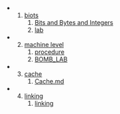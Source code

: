 
* 1. [biots](biots)
     1. [Bits and Bytes and Integers](biots/BitsBytesandIntegers.md)
     2. [lab](biots/csapplab.md)
* 2. [machine level](procedure)
     1. [procedure](procedure/procedure.md)
     2. [BOMB_LAB](procedure/Bomb_LAB.md)
* 3. [cache](#ControlTransfer)
     1. [Cache.md](cache/Cache.md)
* 4. [linking](linking)
     1. [linking](linking/Linkling.md)

